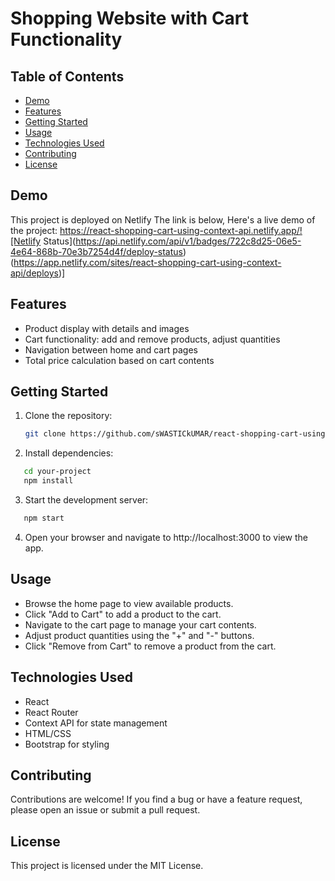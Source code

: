 # Shopping Website with Cart Functionality

## Table of Contents

- [Demo](#demo)
- [Features](#features)
- [Getting Started](#getting-started)
- [Usage](#usage)
- [Technologies Used](#technologies-used)
- [Contributing](#contributing)
- [License](#license)

## Demo

This project is deployed on Netlify The link is below,
Here's a live demo of the project: https://react-shopping-cart-using-context-api.netlify.app/![Netlify Status](https://api.netlify.com/api/v1/badges/722c8d25-06e5-4e64-868b-70e3b7254d4f/deploy-status)(https://app.netlify.com/sites/react-shopping-cart-using-context-api/deploys)]

## Features

- Product display with details and images
- Cart functionality: add and remove products, adjust quantities
- Navigation between home and cart pages
- Total price calculation based on cart contents

## Getting Started

1. Clone the repository:

   ```bash
   git clone https://github.com/sWASTICkUMAR/react-shopping-cart-using-context-api.git

   ```

2. Install dependencies:

```bash
   cd your-project
   npm install
```

3. Start the development server:

```bash
   npm start
```

4. Open your browser and navigate to http://localhost:3000 to view the app.

## Usage

- Browse the home page to view available products.
- Click "Add to Cart" to add a product to the cart.
- Navigate to the cart page to manage your cart contents.
- Adjust product quantities using the "+" and "-" buttons.
- Click "Remove from Cart" to remove a product from the cart.

## Technologies Used

- React
- React Router
- Context API for state management
- HTML/CSS
- Bootstrap for styling

## Contributing

Contributions are welcome! If you find a bug or have a feature request, please open an issue or submit a pull request.

## License

This project is licensed under the MIT License.
